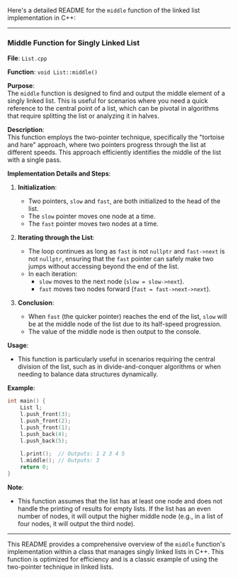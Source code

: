 Here's a detailed README for the `middle` function of the linked list implementation in C++:

---

### Middle Function for Singly Linked List

**File**: `List.cpp`

**Function**: `void List::middle()`

**Purpose**:  
The `middle` function is designed to find and output the middle element of a singly linked list. This is useful for scenarios where you need a quick reference to the central point of a list, which can be pivotal in algorithms that require splitting the list or analyzing it in halves.

**Description**:  
This function employs the two-pointer technique, specifically the "tortoise and hare" approach, where two pointers progress through the list at different speeds. This approach efficiently identifies the middle of the list with a single pass.

**Implementation Details and Steps**:
1. **Initialization**:
   - Two pointers, `slow` and `fast`, are both initialized to the head of the list.
   - The `slow` pointer moves one node at a time.
   - The `fast` pointer moves two nodes at a time.

2. **Iterating through the List**:
   - The loop continues as long as `fast` is not `nullptr` and `fast->next` is not `nullptr`, ensuring that the `fast` pointer can safely make two jumps without accessing beyond the end of the list.
   - In each iteration:
     - `slow` moves to the next node (`slow = slow->next`).
     - `fast` moves two nodes forward (`fast = fast->next->next`).

3. **Conclusion**:
   - When `fast` (the quicker pointer) reaches the end of the list, `slow` will be at the middle node of the list due to its half-speed progression.
   - The value of the middle node is then output to the console.

**Usage**:
- This function is particularly useful in scenarios requiring the central division of the list, such as in divide-and-conquer algorithms or when needing to balance data structures dynamically.

**Example**:
```cpp
int main() {
    List l;
    l.push_front(3);
    l.push_front(2);
    l.push_front(1);
    l.push_back(4);
    l.push_back(5);
    
    l.print();  // Outputs: 1 2 3 4 5
    l.middle(); // Outputs: 3
    return 0;
}
```

**Note**:
- This function assumes that the list has at least one node and does not handle the printing of results for empty lists. If the list has an even number of nodes, it will output the higher middle node (e.g., in a list of four nodes, it will output the third node).

---

This README provides a comprehensive overview of the `middle` function's implementation within a class that manages singly linked lists in C++. This function is optimized for efficiency and is a classic example of using the two-pointer technique in linked lists.